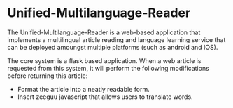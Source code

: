 # Unified-Multilanguage-Reader

The Unified-Multilanguage-Reader is a web-based application that implements a multilingual article reading and language learning service that can be deployed amoungst multiple platforms (such as android and IOS).

The core system is a flask based application. When a web article is requested from this system, it will perform the following modifications before returning this article:
- Format the article into a neatly readable form.
- Insert zeeguu javascript that allows users to translate words.
